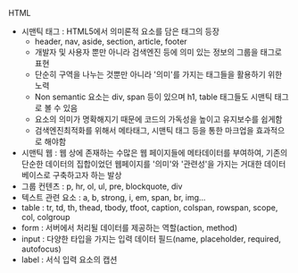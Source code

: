 HTML

- 시맨틱 태그 : HTML5에서 의미론적 요소를 담은 태그의 등장
  - header, nav, aside, section, article, footer
  - 개발자 및 사용자 뿐만 아니라 검색엔진 등에 의미 있는 정보의 그룹을 태그로 표현
  - 단순히 구역을 나누는 것뿐만 아니라 '의미'를 가지는 태그들을 활용하기 위한 노력
  - Non semantic 요소는 div, span 등이 있으며 h1, table 태그들도 시맨틱 태그로 볼 수 있음
  - 요소의 의미가 명확해지기 때문에 코드의 가독성을 높이고 유지보수를 쉽게함
  - 검색엔진최적화를 위해서 메타태그, 시맨틱 태그 등을 통한 마크업을 효과적으로 해야함
- 시맨틱 웹 : 웹 상에 존재하는 수많은 웹 페이지들에 메타데이터를 부여하여, 기존의 단순한 데이터의 집합이었던 웹페이지를 '의미'와 '관련성'을 가지는 거대한 데이터베이스로 구축하고자 하는 발상
- 그룹 컨텐츠 : p, hr, ol, ul, pre, blockquote, div
- 텍스트 관련 요소 : a, b, strong, i, em, span, br, img...
- table : tr, td, th, thead, tbody, tfoot, caption, colspan, rowspan, scope, col, colgroup
- form : 서버에서 처리될 데이터를 제공하는 역할(action, method)
- input : 다양한 타입을 가지는 입력 데이터 필드(name, placeholder, required, autofocus)
- label : 서식 입력 요소의 캡션